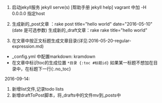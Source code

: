 1. 启动jekyll服务 jekyll serve(s)   [帮助手册 jekyll help]
   vagrant 中加 -H 0.0.0.0 指定host
2. 生成新的_post文章 ：rake post title="hello world" date="2016-05-10" (date 是可选参数)
   生成新的_draft文章：rake rake title="hello world"

3. 在文章中按正文标题生成文章目录(详见:2016-05-20-regular-expression.md)
* _config.yml 中配置markdown: kramdown
* 在文章中标识toc的生成位置
    `*目录
    {:toc #标题id}`
    如果某一标题不想加在目录中，在标题下一行{:.no_toc}

2016-09-14:
1. 新增list文件,记录todo lists
2. 新增draftToPost脚本，将_drafts中的文件mv到_posts中

